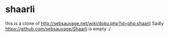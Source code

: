 shaarli
=======

this is a clone of http://sebsauvage.net/wiki/doku.php?id=php:shaarli
Sadly https://github.com/sebsauvage/Shaarli is empty :/